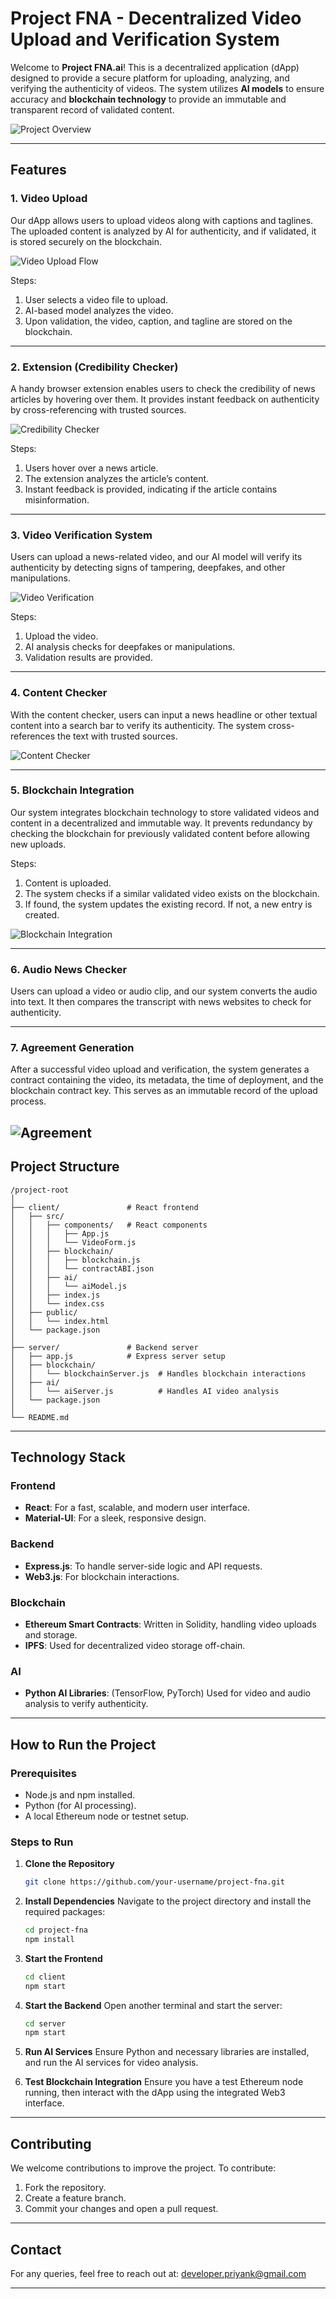 # **Project FNA - Decentralized Video Upload and Verification System**

Welcome to **Project FNA.ai**! This is a decentralized application (dApp) designed to provide a secure platform for uploading, analyzing, and verifying the authenticity of videos. The system utilizes **AI models** to ensure accuracy and **blockchain technology** to provide an immutable and transparent record of validated content.

![Project Overview](https://github.com/Priyank911/News.Analysis/blob/main/Material/flowchart.png)

---

## **Features**

### 1. **Video Upload**
Our dApp allows users to upload videos along with captions and taglines. The uploaded content is analyzed by AI for authenticity, and if validated, it is stored securely on the blockchain.

![Video Upload Flow](https://github.com/Priyank911/News.Analysis/blob/main/Material/videouploaded.jpg)

Steps:
1. User selects a video file to upload.
2. AI-based model analyzes the video.
3. Upon validation, the video, caption, and tagline are stored on the blockchain.

---

### 2. **Extension (Credibility Checker)**
A handy browser extension enables users to check the credibility of news articles by hovering over them. It provides instant feedback on authenticity by cross-referencing with trusted sources.

![Credibility Checker](https://github.com/Priyank911/News.Analysis/blob/main/Material/CreditChecker.png)

Steps:
1. Users hover over a news article.
2. The extension analyzes the article’s content.
3. Instant feedback is provided, indicating if the article contains misinformation.

---

### 3. **Video Verification System**
Users can upload a news-related video, and our AI model will verify its authenticity by detecting signs of tampering, deepfakes, and other manipulations.

![Video Verification](https://github.com/Priyank911/News.Analysis/blob/main/Material/videoAnalysis.png)

Steps:
1. Upload the video.
2. AI analysis checks for deepfakes or manipulations.
3. Validation results are provided.

---

### 4. **Content Checker**
With the content checker, users can input a news headline or other textual content into a search bar to verify its authenticity. The system cross-references the text with trusted sources.

![Content Checker](https://github.com/Priyank911/News.Analysis/blob/main/Material/ContentAnalysis.png)

---

### 5. **Blockchain Integration**
Our system integrates blockchain technology to store validated videos and content in a decentralized and immutable way. It prevents redundancy by checking the blockchain for previously validated content before allowing new uploads.

Steps:
1. Content is uploaded.
2. The system checks if a similar validated video exists on the blockchain.
3. If found, the system updates the existing record. If not, a new entry is created.

![Blockchain Integration](https://github.com/Priyank911/News.Analysis/blob/main/Material/DAppai.png)

---

### 6. **Audio News Checker**
Users can upload a video or audio clip, and our system converts the audio into text. It then compares the transcript with news websites to check for authenticity.

---

### 7. **Agreement Generation**
After a successful video upload and verification, the system generates a contract containing the video, its metadata, the time of deployment, and the blockchain contract key. This serves as an immutable record of the upload process.

![Agreement](https://github.com/Priyank911/News.Analysis/blob/main/Material/agreement.png)
---

## **Project Structure**

```plaintext
/project-root
│
├── client/               # React frontend
│   ├── src/
│   │   ├── components/   # React components
│   │   │   ├── App.js
│   │   │   └── VideoForm.js
│   │   ├── blockchain/
│   │   │   ├── blockchain.js
│   │   │   └── contractABI.json
│   │   ├── ai/
│   │   │   └── aiModel.js
│   │   ├── index.js
│   │   └── index.css
│   ├── public/
│   │   └── index.html
│   └── package.json
│
├── server/               # Backend server
│   ├── app.js            # Express server setup
│   ├── blockchain/
│   │   └── blockchainServer.js  # Handles blockchain interactions
│   ├── ai/
│   │   └── aiServer.js          # Handles AI video analysis
│   └── package.json
│
└── README.md
```

---

## **Technology Stack**

### **Frontend**
- **React**: For a fast, scalable, and modern user interface.
- **Material-UI**: For a sleek, responsive design.

### **Backend**
- **Express.js**: To handle server-side logic and API requests.
- **Web3.js**: For blockchain interactions.

### **Blockchain**
- **Ethereum Smart Contracts**: Written in Solidity, handling video uploads and storage.
- **IPFS**: Used for decentralized video storage off-chain.

### **AI**
- **Python AI Libraries**: (TensorFlow, PyTorch) Used for video and audio analysis to verify authenticity.

---

## **How to Run the Project**

### **Prerequisites**
- Node.js and npm installed.
- Python (for AI processing).
- A local Ethereum node or testnet setup.

### **Steps to Run**

1. **Clone the Repository**
    ```bash
    git clone https://github.com/your-username/project-fna.git
    ```

2. **Install Dependencies**
    Navigate to the project directory and install the required packages:
    ```bash
    cd project-fna
    npm install
    ```

3. **Start the Frontend**
    ```bash
    cd client
    npm start
    ```

4. **Start the Backend**
    Open another terminal and start the server:
    ```bash
    cd server
    npm start
    ```

5. **Run AI Services**
    Ensure Python and necessary libraries are installed, and run the AI services for video analysis.

6. **Test Blockchain Integration**
    Ensure you have a test Ethereum node running, then interact with the dApp using the integrated Web3 interface.

---

## **Contributing**
We welcome contributions to improve the project. To contribute:
1. Fork the repository.
2. Create a feature branch.
3. Commit your changes and open a pull request.

---

## **Contact**
For any queries, feel free to reach out at: [developer.priyank@gmail.com](developer.priyank@gmail.com)

---
